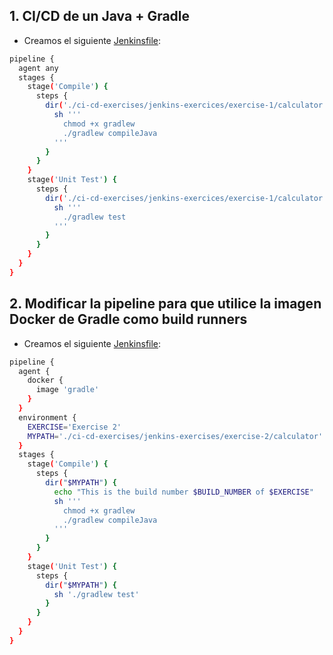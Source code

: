 
## 1. CI/CD de un Java + Gradle
- Creamos el siguiente [Jenkinsfile](https://github.com/igoralvarez/devops-exercises/blob/main/ci-cd-exercises/jenkins-exercises/exercise-1/calculator/Jenkinsfile):

```bash
pipeline {
  agent any
  stages {
    stage('Compile') {
      steps {
        dir('./ci-cd-exercises/jenkins-exercices/exercise-1/calculator') {
          sh '''
            chmod +x gradlew
            ./gradlew compileJava
          '''
        }
      }
    }
    stage('Unit Test') {
      steps {
        dir('./ci-cd-exercises/jenkins-exercices/exercise-1/calculator') {
          sh '''
            ./gradlew test
          '''
        }
      }
    }
  }
}
```


## 2. Modificar la pipeline para que utilice la imagen Docker de Gradle como build runners

- Creamos el siguiente [Jenkinsfile](https://github.com/igoralvarez/devops-exercises/blob/main/ci-cd-exercises/jenkins-exercises/exercise-2/calculator/Jenkinsfile):

```bash
pipeline {
  agent {
    docker {
      image 'gradle'
    }
  }
  environment {
    EXERCISE='Exercise 2'
    MYPATH='./ci-cd-exercises/jenkins-exercises/exercise-2/calculator'
  }
  stages {
    stage('Compile') {
      steps {
        dir("$MYPATH") {
          echo "This is the build number $BUILD_NUMBER of $EXERCISE"
          sh '''
            chmod +x gradlew
            ./gradlew compileJava
          '''
        }
      }
    }
    stage('Unit Test') {
      steps {
        dir("$MYPATH") {
          sh './gradlew test'
        }
      }
    }
  }
}
```

